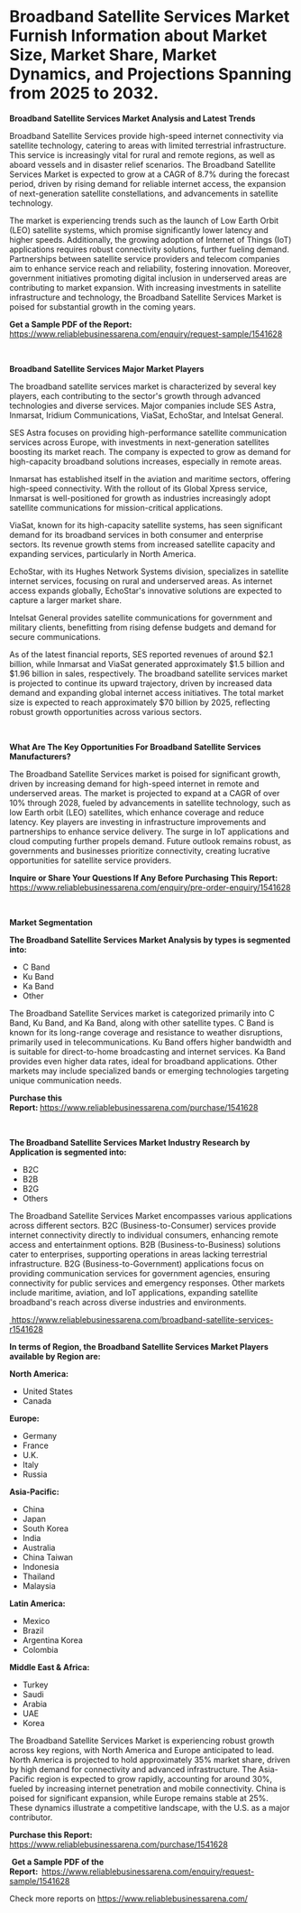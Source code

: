 <p><h1>Broadband Satellite Services Market Furnish Information about Market Size, Market Share, Market Dynamics, and Projections Spanning from 2025 to 2032.</h1></p><p><strong>Broadband Satellite Services Market Analysis and Latest Trends</strong></p>
<p><p>Broadband Satellite Services provide high-speed internet connectivity via satellite technology, catering to areas with limited terrestrial infrastructure. This service is increasingly vital for rural and remote regions, as well as aboard vessels and in disaster relief scenarios. The Broadband Satellite Services Market is expected to grow at a CAGR of 8.7% during the forecast period, driven by rising demand for reliable internet access, the expansion of next-generation satellite constellations, and advancements in satellite technology.</p><p>The market is experiencing trends such as the launch of Low Earth Orbit (LEO) satellite systems, which promise significantly lower latency and higher speeds. Additionally, the growing adoption of Internet of Things (IoT) applications requires robust connectivity solutions, further fueling demand. Partnerships between satellite service providers and telecom companies aim to enhance service reach and reliability, fostering innovation. Moreover, government initiatives promoting digital inclusion in underserved areas are contributing to market expansion. With increasing investments in satellite infrastructure and technology, the Broadband Satellite Services Market is poised for substantial growth in the coming years.</p></p>
<p><strong>Get a Sample PDF of the Report:&nbsp;</strong> <a href="https://www.reliablebusinessarena.com/enquiry/request-sample/1541628?utm_campaign=1841&utm_medium=2&utm_source=Github&utm_content=ia&utm_term=08042025&utm_id=broadband-satellite-services">https://www.reliablebusinessarena.com/enquiry/request-sample/1541628</a></p>
<p>&nbsp;</p>
<p><strong>Broadband Satellite Services Major Market Players</strong></p>
<p><p>The broadband satellite services market is characterized by several key players, each contributing to the sector's growth through advanced technologies and diverse services. Major companies include SES Astra, Inmarsat, Iridium Communications, ViaSat, EchoStar, and Intelsat General.</p><p>SES Astra focuses on providing high-performance satellite communication services across Europe, with investments in next-generation satellites boosting its market reach. The company is expected to grow as demand for high-capacity broadband solutions increases, especially in remote areas.</p><p>Inmarsat has established itself in the aviation and maritime sectors, offering high-speed connectivity. With the rollout of its Global Xpress service, Inmarsat is well-positioned for growth as industries increasingly adopt satellite communications for mission-critical applications.</p><p>ViaSat, known for its high-capacity satellite systems, has seen significant demand for its broadband services in both consumer and enterprise sectors. Its revenue growth stems from increased satellite capacity and expanding services, particularly in North America.</p><p>EchoStar, with its Hughes Network Systems division, specializes in satellite internet services, focusing on rural and underserved areas. As internet access expands globally, EchoStar's innovative solutions are expected to capture a larger market share.</p><p>Intelsat General provides satellite communications for government and military clients, benefitting from rising defense budgets and demand for secure communications.</p><p>As of the latest financial reports, SES reported revenues of around $2.1 billion, while Inmarsat and ViaSat generated approximately $1.5 billion and $1.96 billion in sales, respectively. The broadband satellite services market is projected to continue its upward trajectory, driven by increased data demand and expanding global internet access initiatives. The total market size is expected to reach approximately $70 billion by 2025, reflecting robust growth opportunities across various sectors.</p></p>
<p>&nbsp;</p>
<p><strong>What Are The Key Opportunities For Broadband Satellite Services Manufacturers?</strong></p>
<p><p>The Broadband Satellite Services market is poised for significant growth, driven by increasing demand for high-speed internet in remote and underserved areas. The market is projected to expand at a CAGR of over 10% through 2028, fueled by advancements in satellite technology, such as low Earth orbit (LEO) satellites, which enhance coverage and reduce latency. Key players are investing in infrastructure improvements and partnerships to enhance service delivery. The surge in IoT applications and cloud computing further propels demand. Future outlook remains robust, as governments and businesses prioritize connectivity, creating lucrative opportunities for satellite service providers.</p></p>
<p><strong>Inquire or Share Your Questions If Any Before Purchasing This Report:</strong> <a href="https://www.reliablebusinessarena.com/enquiry/pre-order-enquiry/1541628?utm_campaign=1841&utm_medium=2&utm_source=Github&utm_content=ia&utm_term=08042025&utm_id=broadband-satellite-services">https://www.reliablebusinessarena.com/enquiry/pre-order-enquiry/1541628</a></p>
<p>&nbsp;</p>
<p><strong>Market Segmentation</strong></p>
<p><strong>The Broadband Satellite Services Market Analysis by types is segmented into:</strong></p>
<p><ul><li>C Band</li><li>Ku Band</li><li>Ka Band</li><li>Other</li></ul></p>
<p><p>The Broadband Satellite Services market is categorized primarily into C Band, Ku Band, and Ka Band, along with other satellite types. C Band is known for its long-range coverage and resistance to weather disruptions, primarily used in telecommunications. Ku Band offers higher bandwidth and is suitable for direct-to-home broadcasting and internet services. Ka Band provides even higher data rates, ideal for broadband applications. Other markets may include specialized bands or emerging technologies targeting unique communication needs.</p></p>
<p><strong>Purchase this Report:&nbsp;</strong><a href="https://www.reliablebusinessarena.com/purchase/1541628?utm_campaign=1841&utm_medium=2&utm_source=Github&utm_content=ia&utm_term=08042025&utm_id=broadband-satellite-services">https://www.reliablebusinessarena.com/purchase/1541628</a></p>
<p>&nbsp;</p>
<p><strong>The Broadband Satellite Services Market Industry Research by Application is segmented into:</strong></p>
<p><ul><li>B2C</li><li>B2B</li><li>B2G</li><li>Others</li></ul></p>
<p><p>The Broadband Satellite Services Market encompasses various applications across different sectors. B2C (Business-to-Consumer) services provide internet connectivity directly to individual consumers, enhancing remote access and entertainment options. B2B (Business-to-Business) solutions cater to enterprises, supporting operations in areas lacking terrestrial infrastructure. B2G (Business-to-Government) applications focus on providing communication services for government agencies, ensuring connectivity for public services and emergency responses. Other markets include maritime, aviation, and IoT applications, expanding satellite broadband's reach across diverse industries and environments.</p></p>
<p><a href="https://www.reliablebusinessarena.com/broadband-satellite-services-r1541628?utm_campaign=1841&utm_medium=2&utm_source=Github&utm_content=ia&utm_term=08042025&utm_id=broadband-satellite-services">&nbsp;https://www.reliablebusinessarena.com/broadband-satellite-services-r1541628</a></p>
<p><strong>In terms of Region, the Broadband Satellite Services Market Players available by Region are:</strong></p>
<p>
    <p> <strong> North America: </strong>
        <ul>
            <li>United States</li>
            <li>Canada</li>
        </ul>
        </p> 
    <p> <strong> Europe: </strong>
        <ul>
            <li>Germany</li>
            <li>France</li>
            <li>U.K.</li>
            <li>Italy</li>
            <li>Russia</li>
        </ul>
        </p> 
    <p> <strong> Asia-Pacific: </strong>
        <ul>
            <li>China</li>
            <li>Japan</li>
            <li>South Korea</li>
            <li>India</li>
            <li>Australia</li>
            <li>China Taiwan</li>
            <li>Indonesia</li>
            <li>Thailand</li>
            <li>Malaysia</li>
        </ul>
        </p> 
    <p> <strong> Latin America: </strong>
        <ul>
            <li>Mexico</li>
            <li>Brazil</li>
            <li>Argentina Korea</li>
            <li>Colombia</li>
        </ul>
        </p> 
    <p> <strong> Middle East & Africa: </strong>
        <ul>
            <li>Turkey</li>
            <li>Saudi</li>
            <li>Arabia</li>
            <li>UAE</li>
            <li>Korea</li>
        </ul>
    </p>
    </p>
<p><p>The Broadband Satellite Services Market is experiencing robust growth across key regions, with North America and Europe anticipated to lead. North America is projected to hold approximately 35% market share, driven by high demand for connectivity and advanced infrastructure. The Asia-Pacific region is expected to grow rapidly, accounting for around 30%, fueled by increasing internet penetration and mobile connectivity. China is poised for significant expansion, while Europe remains stable at 25%. These dynamics illustrate a competitive landscape, with the U.S. as a major contributor.</p></p>
<p><strong>Purchase this Report: </strong><a href="https://www.reliablebusinessarena.com/purchase/1541628?utm_campaign=1841&utm_medium=2&utm_source=Github&utm_content=ia&utm_term=08042025&utm_id=broadband-satellite-services">https://www.reliablebusinessarena.com/purchase/1541628</a></p>
<p>&nbsp;<strong>Get a Sample PDF of the Report:&nbsp;&nbsp;</strong><a href="https://www.reliablebusinessarena.com/enquiry/request-sample/1541628?utm_campaign=1841&utm_medium=2&utm_source=Github&utm_content=ia&utm_term=08042025&utm_id=broadband-satellite-services">https://www.reliablebusinessarena.com/enquiry/request-sample/1541628</a></p>
<p><strong></strong></p>
<p>Check more reports on <a href="https://www.reliablebusinessarena.com/?utm_campaign=1841&utm_medium=2&utm_source=Github&utm_content=ia&utm_term=08042025&utm_id=broadband-satellite-services">https://www.reliablebusinessarena.com/</a></p>